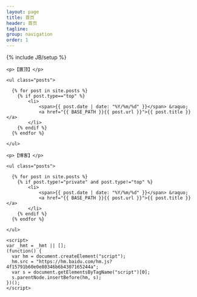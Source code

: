 ```yaml
---
layout: page
title: 首页
header: 首页
tagline: 
group: navigation
order: 1
---
```

{% include JB/setup %}

    

<div class="bodystyle1">

	<p>【置顶】</p>

	<ul class="posts">

	  {% for post in site.posts %}
	  	{% if post.type=="top" %}
	    	<li>
	    		<span>{{ post.date | date: "%Y/%m/%d" }}</span> &raquo; 
	    		<a href="{{ BASE_PATH }}{{ post.url }}">{{ post.title }}</a>
	    	</li>
	    {% endif %}
	  {% endfor %}

	</ul>

	<p>【博客】</p>

	<ul class="posts">

	  {% for post in site.posts %}
	  	{% if post.type!="private" and post.type!="top" %}
	    	<li>
	    		<span>{{ post.date | date: "%Y/%m/%d" }}</span> &raquo; 
	    		<a href="{{ BASE_PATH }}{{ post.url }}">{{ post.title }}</a>
	    	</li>
	    {% endif %}
	  {% endfor %}

	</ul>

	<script>
	var _hmt = _hmt || [];
	(function() {
	  var hm = document.createElement("script");
	  hm.src = "https://hm.baidu.com/hm.js?4f15791b60e0e80346b6b4307165244a";
	  var s = document.getElementsByTagName("script")[0]; 
	  s.parentNode.insertBefore(hm, s);
	})();
	</script>

</div>